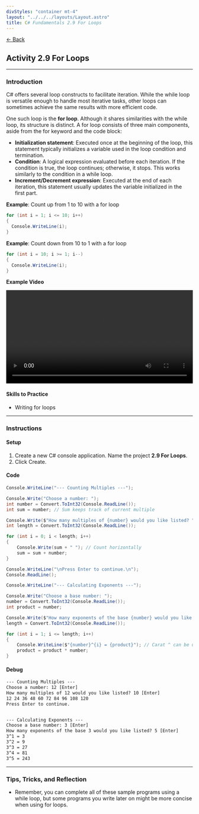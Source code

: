 ```yaml
---
divStyles: "container mt-4"
layout: "../../../layouts/Layout.astro"
title: C# Fundamentals 2.9 For Loops
---
```


[← Back](/c-sharp-fundamentals/)

## Activity 2.9 For Loops

---

### Introduction

C# offers several loop constructs to facilitate iteration. While the while loop is versatile enough to handle most iterative tasks, other loops can sometimes achieve the same results with more efficient code.

One such loop is the **for loop**. Although it shares similarities with the while loop, its structure is distinct. A for loop consists of three main components, aside from the for keyword and the code block:

- **Initialization statement**: Executed once at the beginning of the loop, this statement typically initializes a variable used in the loop condition and termination.
- **Condition**: A logical expression evaluated before each iteration. If the condition is true, the loop continues; otherwise, it stops. This works similarly to the condition in a while loop.
- **Increment/Decrement expression**: Executed at the end of each iteration, this statement usually updates the variable initialized in the first part.

**Example**: Count up from 1 to 10 with a for loop

```cs
for (int i = 1; i <= 10; i++)
{
  Console.WriteLine(i);
}
```

**Example**: Count down from 10 to 1 with a for loop

```cs
for (int i = 10; i >= 1; i--)
{
  Console.WriteLine(i);
}
```

**Example Video**

<video src="/courses/c-sharp-fundamentals/for-loop-animation.mp4" controls style="width: 100%; max-width: 640px;"></video>

#### Skills to Practice

- Writing for loops

---

### Instructions

#### Setup

1. Create a new C# console application. Name the project **2.9 For Loops**.
2. Click Create.

#### Code

```cs
Console.WriteLine("--- Counting Multiples ---");

Console.Write("Choose a number: ");
int number = Convert.ToInt32(Console.ReadLine());
int sum = number; // Sum keeps track of current multiple

Console.Write($"How many multiples of {number} would you like listed? ");
int length = Convert.ToInt32(Console.ReadLine());

for (int i = 0; i < length; i++)
{
    Console.Write(sum + " "); // Count horizontally
    sum = sum + number;
}

Console.WriteLine("\nPress Enter to continue.\n");
Console.ReadLine();

Console.WriteLine("--- Calculating Exponents ---");

Console.Write("Choose a base number: ");
number = Convert.ToInt32(Console.ReadLine());
int product = number;

Console.Write($"How many exponents of the base {number} would you like listed? ");
length = Convert.ToInt32(Console.ReadLine());

for (int i = 1; i <= length; i++)
{
    Console.WriteLine($"{number}^{i} = {product}"); // Carat ^ can be used to represent exponents
    product = product * number;
}
```

#### Debug

```txt
--- Counting Multiples ---
Choose a number: 12 [Enter]
How many multiples of 12 would you like listed? 10 [Enter]
12 24 36 48 60 72 84 96 108 120
Press Enter to continue.


--- Calculating Exponents ---
Choose a base number: 3 [Enter]
How many exponents of the base 3 would you like listed? 5 [Enter]
3^1 = 3
3^2 = 9
3^3 = 27
3^4 = 81
3^5 = 243
```

---

### Tips, Tricks, and Reflection

- Remember, you can complete all of these sample programs using a while loop, but some programs you write later on might be more concise when using for loops.
